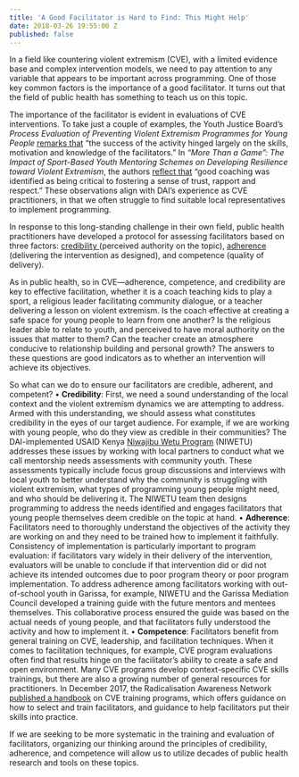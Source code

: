 ```yaml
---
title: 'A Good Facilitator is Hard to Find: This Might Help'
date: 2018-03-26 19:55:00 Z
published: false
---
```


In a field like countering violent extremism (CVE), with a limited evidence base and complex intervention models, we need to pay attention to any variable that appears to be important across programming. One of those key common factors is the importance of a good facilitator. It turns out that the field of public health has something to teach us on this topic.

The importance of the facilitator is evident in evaluations of CVE interventions. To take just a couple of examples, the Youth Justice Board’s *Process Evaluation of Preventing Violent Extremism Programmes for Young People* [remarks that](https://www.justice.gov.uk/downloads/publications/research-and-analysis/yjb/preventing-violent-extremism-process-evaluation.pdf) “the success of the activity hinged largely on the skills, motivation and knowledge of the facilitators.” In *“More Than a Game”: The Impact of Sport-Based Youth Mentoring Schemes on Developing Resilience toward Violent Extremism*, the authors [reflect that](https://www.cogitatiopress.com/socialinclusion/article/view/167) “good coaching was identified as being critical to fostering a sense of trust, rapport and respect.” These observations align with DAI’s experience as CVE practitioners, in that we often struggle to find suitable local representatives to implement programming.
 
In response to this long-standing challenge in their own field, public health practitioners have developed a protocol for assessing facilitators based on three factors: [credibility ](https://academic.oup.com/her/article/19/1/71/603149)(perceived authority on the topic),  [adherence ](https://www.ncbi.nlm.nih.gov/pmc/articles/PMC3171488/)(delivering the intervention as designed), and competence (quality of delivery).

As in public health, so in CVE—adherence, competence, and credibility are key to effective facilitation, whether it is a coach teaching kids to play a sport, a religious leader facilitating community dialogue, or a teacher delivering a lesson on violent extremism. Is the coach effective at creating a safe space for young people to learn from one another? Is the religious leader able to relate to youth, and perceived to have moral authority on the issues that matter to them? Can the teacher create an atmosphere conducive to relationship building and personal growth? The answers to these questions are good indicators as to whether an intervention will achieve its objectives. 

So what can we do to ensure our facilitators are credible, adherent, and competent? 
•	**Credibility**: First, we need a sound understanding of the local context and the violent extremism dynamics we are attempting to address. Armed with this understanding, we should assess what constitutes credibility in the eyes of our target audience. For example, if we are working with young people, who do they view as credible in their communities? The DAI-implemented USAID Kenya [Niwajibu Wetu Program](https://www.dai.com/our-work/projects/kenya-ni-wetu-ni-wajibu-wetu-niwetu) (NIWETU) addresses these issues by working with local partners to conduct what we call mentorship needs assessments with community youth. These assessments typically include focus group discussions and interviews with local youth to better understand why the community is struggling with violent extremism, what types of programming young people might need, and who should be delivering it. The NIWETU team then designs programming to address the needs identified and engages facilitators that young people themselves deem credible on the topic at hand. 
•	**Adherence**: Facilitators need to thoroughly understand the objectives of the activity they are working on and they need to be trained how to implement it faithfully. Consistency of implementation is particularly important to program evaluation: if facilitators vary widely in their delivery of the intervention, evaluators will be unable to conclude if that intervention did or did not achieve its intended outcomes due to poor program theory or poor program implementation. To address adherence among facilitators working with out-of-school youth in Garissa, for example, NIWETU and the Garissa Mediation Council developed a training guide with the future mentors and mentees themselves. This collaborative process ensured the guide was based on the actual needs of young people, and that facilitators fully understood the activity and how to implement it. 
•	**Competence**: Facilitators benefit from general training on CVE, leadership, and facilitation techniques. When it comes to facilitation techniques, for example, CVE program evaluations often find that results hinge on the facilitator’s ability to create a safe and open environment. Many CVE programs develop context-specific CVE skills trainings, but there are also a growing number of general resources for practitioners. In December 2017, the Radicalisation Awareness Network [published a handbook](https://ec.europa.eu/home-affairs/sites/homeaffairs/files/what-we-do/networks/radicalisation_awareness_network/ran-papers/docs/ran_handbook_on_cve_pve_training_programmes_12-2017_en.pdf) on CVE training programs, which offers guidance on how to select and train facilitators, and guidance to help facilitators put their skills into practice.

If we are seeking to be more systematic in the training and evaluation of facilitators, organizing our thinking around the principles of credibility, adherence, and competence will allow us to utilize decades of public health research and tools on these topics.
